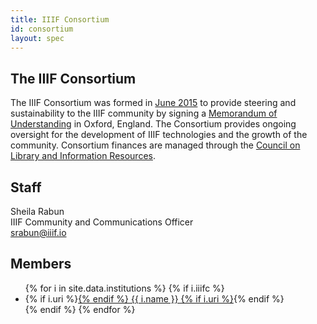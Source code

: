 ```yaml
---
title: IIIF Consortium
id: consortium
layout: spec
---
```


## The IIIF Consortium

The IIIF Consortium was formed in [June 2015][news] to provide steering and sustainability to the IIIF community by signing a [Memorandum of Understanding][mou] in Oxford, England.  The Consortium provides ongoing oversight for the development of IIIF technologies and the growth of the community. Consortium finances are managed through the [Council on Library and Information Resources][clir].

## Staff

Sheila Rabun  
IIIF Community and Communications Officer  
srabun@iiif.io



## Members

<ul>
{% for i in site.data.institutions %}
    {% if i.iiifc %}
  <li>
      {% if i.uri %}<a href="{{ i.uri }}">{% endif %}
        {{ i.name }}
      {% if i.uri %}</a>{% endif %}
  </li>
    {% endif %}
{% endfor %}
</ul>

[mou]: /community/consortium/mou/
[news]: /news/2015/06/17/iiif-consortium/
[clir]: http://clir.org/

